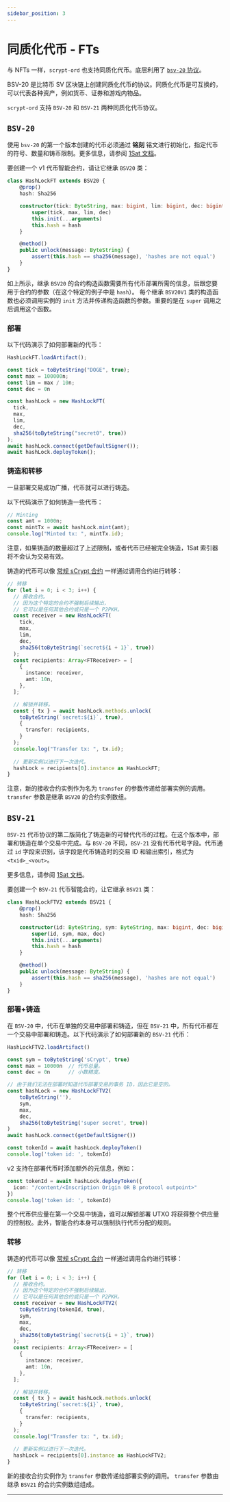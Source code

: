 ```yaml
---
sidebar_position: 3
---
```


# 同质化代币 - FTs

与 NFTs 一样，`scrypt-ord` 也支持同质化代币。底层利用了 [`bsv-20` 协议](https://docs.1satordinals.com/bsv20)。

BSV-20 是比特币 SV 区块链上创建同质化代币的协议。同质化代币是可互换的，可以代表各种资产，例如货币、证券和游戏内物品。

`scrypt-ord` 支持 `BSV-20` 和 `BSV-21` 两种同质化代币协议。


## `BSV-20`

使用 `bsv-20` 的第一个版本创建的代币必须通过 **铭刻** 铭文进行初始化，指定代币的符号、数量和铸币限制。更多信息，请参阅 [1Sat 文档](https://docs.1satordinals.com/bsv20#v1-mint-first-is-first-mode)。


要创建一个 v1 代币智能合约，请让它继承 `BSV20` 类：

```ts
class HashLockFT extends BSV20 {
    @prop()
    hash: Sha256

    constructor(tick: ByteString, max: bigint, lim: bigint, dec: bigint, hash: Sha256) {
        super(tick, max, lim, dec)
        this.init(...arguments)
        this.hash = hash
    }

    @method()
    public unlock(message: ByteString) {
        assert(this.hash == sha256(message), 'hashes are not equal')
    }
}
```

如上所示，继承 `BSV20` 的合约构造函数需要所有代币部署所需的信息，后跟您要用于合约的参数（在这个特定的例子中是 `hash`）。
每个继承 `BSV20V1` 类的构造函数也必须调用实例的 `init` 方法并传递构造函数的参数。重要的是在 `super` 调用之后调用这个函数。


### 部署

以下代码演示了如何部署新的代币：

```ts
HashLockFT.loadArtifact();

const tick = toByteString("DOGE", true);
const max = 100000n;
const lim = max / 10n;
const dec = 0n

const hashLock = new HashLockFT(
  tick,
  max,
  lim,
  dec,
  sha256(toByteString("secret0", true))
);
await hashLock.connect(getDefaultSigner());
await hashLock.deployToken();
```

### 铸造和转移

一旦部署交易成功广播，代币就可以进行铸造。

以下代码演示了如何铸造一些代币：

```ts
// Minting
const amt = 1000n;
const mintTx = await hashLock.mint(amt);
console.log("Minted tx: ", mintTx.id);
```

注意，如果铸造的数量超过了上述限制，或者代币已经被完全铸造，1Sat 索引器将不会认为交易有效。

铸造的代币可以像 [常规 sCrypt 合约](../../how-to-deploy-and-call-a-contract/how-to-deploy-and-call-a-contract.md#contract-call) 一样通过调用合约进行转移：

```ts
// 转移
for (let i = 0; i < 3; i++) {
  // 接收合约。
  // 因为这个特定的合约不强制后续输出，
  // 它可以是任何其他合约或只是一个 P2PKH。
  const receiver = new HashLockFT(
    tick,
    max,
    lim,
    dec,
    sha256(toByteString(`secret${i + 1}`, true))
  );
  const recipients: Array<FTReceiver> = [
    {
      instance: receiver,
      amt: 10n,
    },
  ];

  // 解锁并转移。
  const { tx } = await hashLock.methods.unlock(
    toByteString(`secret:${i}`, true),
    {
      transfer: recipients,
    }
  );
  console.log("Transfer tx: ", tx.id);
  
  // 更新实例以进行下一次迭代。
  hashLock = recipients[0].instance as HashLockFT;
}
```

注意，新的接收合约实例作为名为 `transfer` 的参数传递给部署实例的调用。 `transfer` 参数是继承 `BSV20` 的合约实例数组。


## `BSV-21`

`BSV-21` 代币协议的第二版简化了铸造新的可替代代币的过程。在这个版本中，部署和铸造在单个交易中完成。与 `BSV-20` 不同，`BSV-21` 没有代币代号字段。代币通过 `id` 字段来识别，该字段是代币铸造时的交易 ID 和输出索引，格式为 `<txid>_<vout>`。

更多信息，请参阅 [1Sat 文档](https://docs.1satordinals.com/bsv20#new-in-v2-tickerless-mode)。

要创建一个 `BSV-21` 代币智能合约，让它继承 `BSV21` 类：

```ts
class HashLockFTV2 extends BSV21 {
    @prop()
    hash: Sha256

    constructor(id: ByteString, sym: ByteString, max: bigint, dec: bigint, hash: Sha256) {
        super(id, sym, max, dec)
        this.init(...arguments)
        this.hash = hash
    }

    @method()
    public unlock(message: ByteString) {
        assert(this.hash == sha256(message), 'hashes are not equal')
    }
}
```

### 部署+铸造

在 `BSV-20` 中，代币在单独的交易中部署和铸造，但在 `BSV-21` 中，所有代币都在一个交易中部署和铸造。以下代码演示了如何部署新的 `BSV-21` 代币：

```ts
HashLockFTV2.loadArtifact()

const sym = toByteString('sCrypt', true)
const max = 10000n  // 代币总量。
const dec = 0n      // 小数精度。

// 由于我们无法在部署时知道代币部署交易的事务 ID，因此它是空的。
const hashLock = new HashLockFTV2(
    toByteString(''),
    sym,
    max,
    dec,
    sha256(toByteString('super secret', true))
)
await hashLock.connect(getDefaultSigner())

const tokenId = await hashLock.deployToken()
console.log('token id: ', tokenId)
```

v2 支持在部署代币时添加额外的元信息，例如：

```ts
const tokenId = await hashLock.deployToken({
  icon: "/content/<Inscription Origin OR B protocol outpoint>"
})
console.log('token id: ', tokenId)
```


整个代币供应量在第一个交易中铸造，谁可以解锁部署 UTXO 将获得整个供应量的控制权。此外，智能合约本身可以强制执行代币分配的规则。

### 转移

铸造的代币可以像 [常规 sCrypt 合约](../../how-to-deploy-and-call-a-contract/how-to-deploy-and-call-a-contract.md#contract-call) 一样通过调用合约进行转移：

```ts
// 转移
for (let i = 0; i < 3; i++) {
  // 接收合约。
  // 因为这个特定的合约不强制后续输出，
  // 它可以是任何其他合约或只是一个 P2PKH。
  const receiver = new HashLockFTV2(
    toByteString(tokenId, true),
    sym,
    max,
    dec,
    sha256(toByteString(`secret${i + 1}`, true))
  );
  const recipients: Array<FTReceiver> = [
    {
      instance: receiver,
      amt: 10n,
    },
  ];

  // 解锁并转移。
  const { tx } = await hashLock.methods.unlock(
    toByteString(`secret:${i}`, true),
    {
      transfer: recipients,
    }
  );
  console.log("Transfer tx: ", tx.id);
  
  // 更新实例以进行下一次迭代。
  hashLock = recipients[0].instance as HashLockFTV2;
}
```

新的接收合约实例作为 `transfer` 参数传递给部署实例的调用。 `transfer` 参数由继承 `BSV21` 的合约实例数组组成。

---
